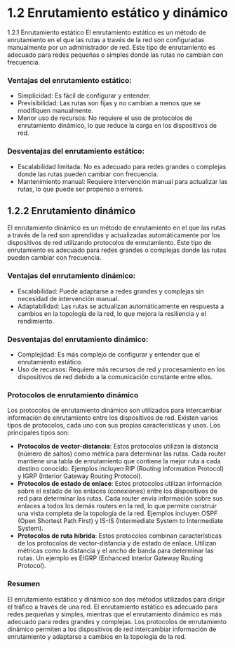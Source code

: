 # 1.2 Enrutamiento estático y dinámico
1.2.1 Enrutamiento estático
El enrutamiento estático es un método de enrutamiento en el que las rutas a través de la red son configuradas manualmente por un administrador de red. Este tipo de enrutamiento es adecuado para redes pequeñas o simples donde las rutas no cambian con frecuencia.
### Ventajas del enrutamiento estático:
- Simplicidad: Es fácil de configurar y entender.
- Previsibilidad: Las rutas son fijas y no cambian a menos que se modifiquen manualmente.
- Menor uso de recursos: No requiere el uso de protocolos de enrutamiento dinámico, lo que reduce la carga en los dispositivos de red.
### Desventajas del enrutamiento estático:
- Escalabilidad limitada: No es adecuado para redes grandes o complejas donde las rutas pueden cambiar con frecuencia.
- Mantenimiento manual: Requiere intervención manual para actualizar las rutas, lo que puede ser propenso a errores.
## 1.2.2 Enrutamiento dinámico
El enrutamiento dinámico es un método de enrutamiento en el que las rutas a través de la red son aprendidas y actualizadas automáticamente por los dispositivos de red utilizando protocolos de enrutamiento. Este tipo de enrutamiento es adecuado para redes grandes o complejas donde las rutas pueden cambiar con frecuencia.
### Ventajas del enrutamiento dinámico:
- Escalabilidad: Puede adaptarse a redes grandes y complejas sin necesidad de intervención manual.
- Adaptabilidad: Las rutas se actualizan automáticamente en respuesta a cambios en la topología de la red, lo que mejora la resiliencia y el rendimiento.
### Desventajas del enrutamiento dinámico:
- Complejidad: Es más complejo de configurar y entender que el enrutamiento estático.
- Uso de recursos: Requiere más recursos de red y procesamiento en los dispositivos de red debido a la comunicación constante entre ellos.
### Protocolos de enrutamiento dinámico
Los protocolos de enrutamiento dinámico son utilizados para intercambiar información de enrutamiento entre los dispositivos de red. Existen varios tipos de protocolos, cada uno con sus propias características y usos. Los principales tipos son:
- **Protocolos de vector-distancia**: Estos protocolos utilizan la distancia (número de saltos) como métrica para determinar las rutas. Cada router mantiene una tabla de enrutamiento que contiene la mejor ruta a cada destino conocido. Ejemplos incluyen RIP (Routing Information Protocol) y IGRP (Interior Gateway Routing Protocol).
- **Protocolos de estado de enlace**: Estos protocolos utilizan información sobre el estado de los enlaces (conexiones) entre los dispositivos de red para determinar las rutas. Cada router envía información sobre sus enlaces a todos los demás routers en la red, lo que permite construir una vista completa de la topología de la red. Ejemplos incluyen OSPF (Open Shortest Path First) y IS-IS (Intermediate System to Intermediate System).    
- **Protocolos de ruta híbrida**: Estos protocolos combinan características de los protocolos de vector-distancia y de estado de enlace. Utilizan métricas como la distancia y el ancho de banda para determinar las rutas. Un ejemplo es EIGRP (Enhanced Interior Gateway Routing Protocol).
### Resumen
El enrutamiento estático y dinámico son dos métodos utilizados para dirigir el tráfico a través de una red. El enrutamiento estático es adecuado para redes pequeñas y simples, mientras que el enrutamiento dinámico es más adecuado para redes grandes y complejas. Los protocolos de enrutamiento dinámico permiten a los dispositivos de red intercambiar información de enrutamiento y adaptarse a cambios en la topología de la red.
